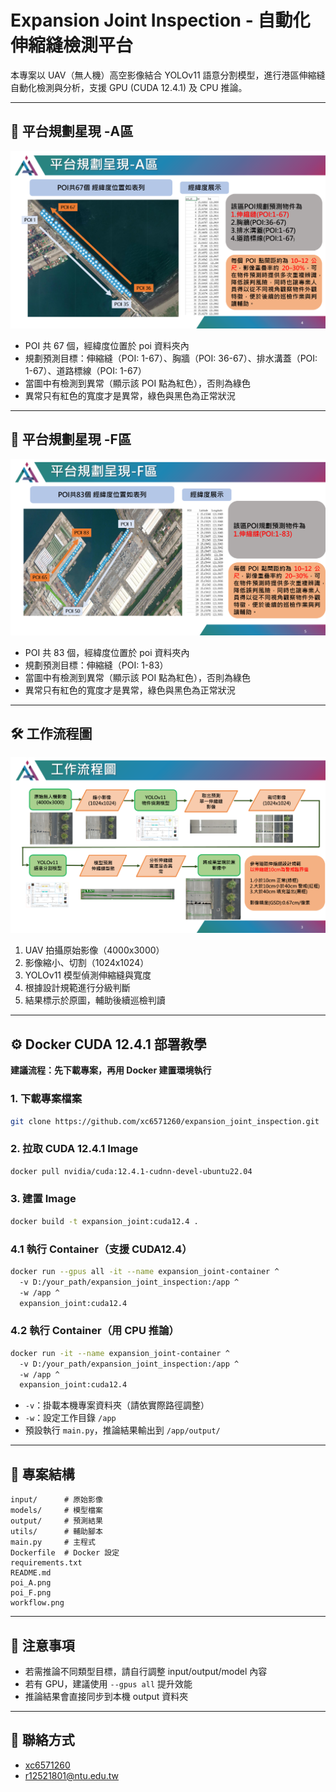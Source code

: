 # Expansion Joint Inspection - 自動化伸縮縫檢測平台

本專案以 UAV（無人機）高空影像結合 YOLOv11 語意分割模型，進行港區伸縮縫自動化檢測與分析，支援 GPU (CUDA 12.4.1) 及 CPU 推論。

---

## 📍 平台規劃星現 -A區

![平台規劃](poi_A.png)

- POI 共 67 個，經緯度位置於 poi 資料夾內
- 規劃預測目標：伸縮縫（POI: 1-67）、胸牆（POI: 36-67）、排水溝蓋（POI: 1-67）、道路標線（POI: 1-67）
- 當圖中有檢測到異常（顯示該 POI 點為紅色），否則為綠色
- 異常只有紅色的寬度才是異常，綠色與黑色為正常狀況
 
---

## 📍 平台規劃星現 -F區

![平台規劃](poi_F.png)

- POI 共 83 個，經緯度位置於 poi 資料夾內
- 規劃預測目標：伸縮縫（POI: 1-83）
- 當圖中有檢測到異常（顯示該 POI 點為紅色），否則為綠色
- 異常只有紅色的寬度才是異常，綠色與黑色為正常狀況

---

## 🛠️ 工作流程圖

![流程圖](workflow.png)

1. UAV 拍攝原始影像（4000x3000）
2. 影像縮小、切割（1024x1024）
3. YOLOv11 模型偵測伸縮縫與寬度
4. 根據設計規範進行分級判斷
5. 結果標示於原圖，輔助後續巡檢判讀

---

## ⚙️ Docker CUDA 12.4.1 部署教學

**建議流程：先下載專案，再用 Docker 建置環境執行**

### 1. 下載專案檔案
```bash
git clone https://github.com/xc6571260/expansion_joint_inspection.git
```

### 2. 拉取 CUDA 12.4.1 Image
```bash
docker pull nvidia/cuda:12.4.1-cudnn-devel-ubuntu22.04
```

### 3. 建置 Image
```bash
docker build -t expansion_joint:cuda12.4 .
```

### 4.1 執行 Container（支援 CUDA12.4）
```bash
docker run --gpus all -it --name expansion_joint-container ^
  -v D:/your_path/expansion_joint_inspection:/app ^
  -w /app ^
  expansion_joint:cuda12.4

```

### 4.2 執行 Container（用 CPU 推論）
```bash
docker run -it --name expansion_joint-container ^
  -v D:/your_path/expansion_joint_inspection:/app ^
  -w /app ^
  expansion_joint:cuda12.4

```

- `-v`：掛載本機專案資料夾（請依實際路徑調整）
- `-w`：設定工作目錄 `/app`
- 預設執行 `main.py`，推論結果輸出到 `/app/output/`

---
## 📂 專案結構

```
input/      # 原始影像
models/     # 模型檔案
output/     # 預測結果
utils/      # 輔助腳本
main.py     # 主程式
Dockerfile  # Docker 設定
requirements.txt
README.md
poi_A.png
poi_F.png
workflow.png

```

---

## 📢 注意事項

- 若需推論不同類型目標，請自行調整 input/output/model 內容
- 若有 GPU，建議使用 `--gpus all` 提升效能
- 推論結果會直接同步到本機 output 資料夾

---

## 👤 聯絡方式

- [xc6571260](https://github.com/xc6571260)
- r12521801@ntu.edu.tw
